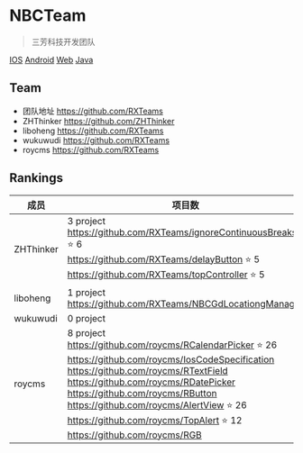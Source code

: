 # NBCTeam  

> 三芳科技开发团队

[IOS](IOS)
[Android](Android)
[Web](Web)
[Java](Java)

## Team   

* 团队地址  https://github.com/RXTeams
* ZHThinker  https://github.com/ZHThinker
* liboheng  https://github.com/RXTeams
* wukuwudi  https://github.com/RXTeams
* roycms  https://github.com/RXTeams


## Rankings

成员      | 项目数 
----------|-------
ZHThinker | 3 project   <br>https://github.com/RXTeams/ignoreContinuousBreaks ⭐️ 6  <br>https://github.com/RXTeams/delayButton ⭐️ 5 <br>https://github.com/RXTeams/topController ⭐️ 5
liboheng  | 1 project   <br>https://github.com/RXTeams/NBCGdLocationgManager 
wukuwudi  | 0 project      
roycms    | 8 project  <br>https://github.com/roycms/RCalendarPicker ⭐️ 26 <br>https://github.com/roycms/IosCodeSpecification <br>https://github.com/roycms/RTextField <br>https://github.com/roycms/RDatePicker <br>https://github.com/roycms/RButton <br>https://github.com/roycms/AlertView ⭐️ 26 <br>https://github.com/roycms/TopAlert ⭐️ 12 <br>https://github.com/roycms/RGB 
